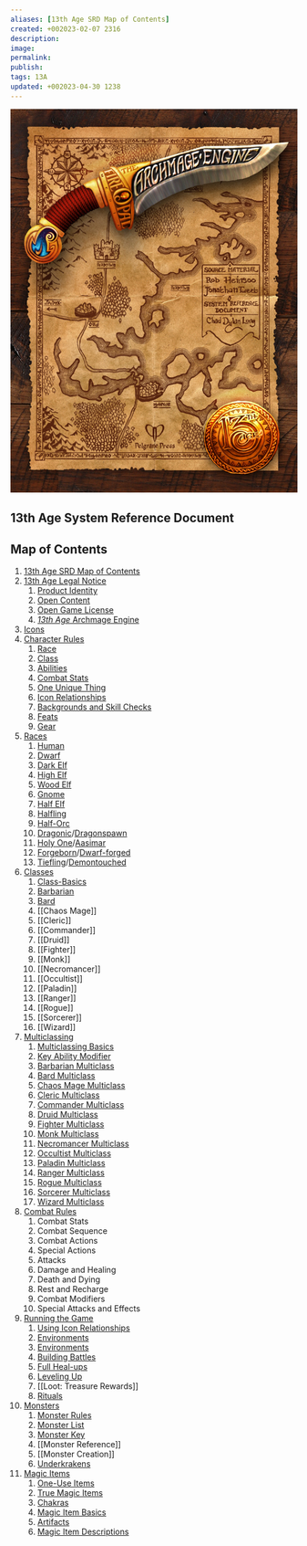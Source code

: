 ```yaml
---
aliases: [13th Age SRD Map of Contents]
created: +002023-02-07 2316
description: 
image: 
permalink: 
publish: 
tags: 13A
updated: +002023-04-30 1238
---
```


![13thage_intro](Map-of-Contents-image-1.jpeg)

## 13th Age System Reference Document

## Map of Contents

1. [13th Age SRD Map of Contents](Map-of-Contents.md)
2. [13th Age Legal Notice](LICENSE.md)
	1. [Product Identity](LICENSE.md#Product%20Identity)
	2. [Open Content](LICENSE.md#Open%20Content)
	3. [Open Game License](LICENSE.md#Open%20Game%20License)
	4. [*13th Age* Archmage Engine](LICENSE.md#*13th%20Age*%20Archmage%20Engine)
3. [Icons](Icons/Icons.md) 
4. [Character Rules](Character-Rules/Character-Rules.md)
	1. [Race](Character-Rules/Race.md)
	2. [Class](Character-Rules/Class.md)
	3. [Abilities](Character-Rules/Abilities.md)
	4. [Combat Stats](Character-Rules/Combat-Stats.md)
	5. [One Unique Thing](Character-Rules/One-Unique-Thing.md)
	6. [Icon Relationships](Character-Rules/Icon-Relationships.md)
	7. [Backgrounds and Skill Checks](Character-Rules/Backgrounds-and-Skill-Checks.md)
	8. [Feats](Character-Rules/Feats/Feats.md)
	9. [Gear](Character-Rules/Gear/Gear.md)
5. [Races](Races/Races.md)
	1. [Human](Races/Human.md)
	2. [Dwarf](Races/Dwarf.md)
	3. [Dark Elf](Races/Dark-Elf.md)
	4. [High Elf](Races/High-Elf.md)
	5. [Wood Elf](Races/Wood-Elf.md)
	6. [Gnome](Races/Gnome.md)
	7. [Half Elf](Races/Half-Elf.md)
	8. [Halfling](Races/Halfling.md)
	9. [Half-Orc](Races/Half-Orc.md)
	10. [Dragonic](Races/Dragonic-Dragonspawn.md)/[Dragonspawn](Races/Dragonic-Dragonspawn.md)
	11. [Holy One](Races/Holy%20One-Aasimar.md)/[Aasimar](Races/Holy%20One-Aasimar.md)
	12. [Forgeborn](Races/Forgeborn-Dwarf-forged.md)/[Dwarf-forged](Races/Forgeborn-Dwarf-forged.md)
	13. [Tiefling](Races/Tiefling-Demontouched.md)/[Demontouched](Races/Tiefling-Demontouched.md)
6. [Classes](Classes/Classes.md)
	1. [Class-Basics](Classes/Class-Basics.md)
	2. [Barbarian](Classes/Barbarian.md)
	3. [Bard](Classes/Bard.md)
	4. [[Chaos Mage]]
	5. [[Cleric]]
	6. [[Commander]]
	7. [[Druid]]
	8. [[Fighter]]
	9. [[Monk]]
	10. [[Necromancer]]
	11. [[Occultist]]
	12. [[Paladin]]
	13. [[Ranger]]
	14. [[Rogue]]
	15. [[Sorcerer]]
	16. [[Wizard]]
7. [Multiclassing](Multiclassing/Multiclassing.md)
	1. [Multiclassing Basics](Multiclassing/Multiclassing.md#Multiclassing%20Basics)
	2. [Key Ability Modifier](Multiclassing/Multiclassing.md#Key%20Ability%20Modifier)
	3. [Barbarian Multiclass](Multiclassing/Barbarian-Multiclass.md)
	4. [Bard Multiclass](Multiclassing/Bard-Multiclass.md)
	5. [Chaos Mage Multiclass](Multiclassing/Chaos-Mage-Multiclass.md)
	6. [Cleric Multiclass](Multiclassing/Cleric-Multiclass.md)
	7. [Commander Multiclass](Multiclassing/Commander-Multiclass.md)
	8. [Druid Multiclass](Multiclassing/Druid-Multiclass.md)
	9. [Fighter Multiclass](Multiclassing/Fighter-Multiclass.md)
	10. [Monk Multiclass](Multiclassing/Monk-Multiclass.md)
	11. [Necromancer Multiclass](Multiclassing/Necromancer-Multiclass.md)
	12. [Occultist Multiclass](Multiclassing/Occultist-Multiclass.md)
	13. [Paladin Multiclass](Multiclassing/Paladin-Multiclass.md)
	14. [Ranger Multiclass](Multiclassing/Ranger-Multiclass.md)
	15. [Rogue Multiclass](Multiclassing/Rogue-Multiclass.md)
	16. [Sorcerer Multiclass](Multiclassing/Sorcerer-Multiclass.md)
	17. [Wizard Multiclass](Multiclassing/Wizard-Multiclass.md)
8. [Combat Rules](Combat%20Rules/Combat%20Rules.md)
	1. Combat Stats
	2. Combat Sequence
	3. Combat Actions
	4. Special Actions
	5. Attacks
	6. Damage and Healing
	7. Death and Dying
	8. Rest and Recharge
	9. Combat Modifiers
	10. Special Attacks and Effects
9. [Running the Game](Running-the-Game/Running-the-Game.md)
	1. [Using Icon Relationships](Running-the-Game/Running-the-Game.md#Using%20Icon%20Relationships)
	2. [Environments](Running-the-Game/Running-the-Game.md#Environments)
	3. [Environments](Running-the-Game/Running-the-Game.md#Environments)
	4. [Building Battles](Running-the-Game/Building-Battles.md)
	5. [Full Heal-ups](Running-the-Game/Running-the-Game.md#Full%20Heal-ups)
	6. [Leveling Up](Running-the-Game/Leveling-Up.md)
	7. [[Loot: Treasure Rewards]]
	8. [Rituals](Running-the-Game/Rituals.md)
10. [Monsters](Monsters/Monsters.md)
	1. [Monster Rules](Monsters/Monster-Rules/Monster-Rules.md)
	2. [Monster List](Monsters/Monster-List.md)
	3. [Monster Key](Monsters/Monster-Key.md)
	4. [[Monster Reference]]
	5. [[Monster Creation]]
	6. [Underkrakens](Monsters/Underkrakens.md)
11. [Magic Items](Magic-Items/Magic-Items.md)
	1. [One-Use Items](Magic-Items/One-Use-Items.md)
	2. [True Magic Items](Magic-Items/True-Magic-Items.md)
	3. [Chakras](Magic-Items/Chakras.md)
	4. [Magic Item Basics](Magic-Items/Magic-Item-Basics.md)
	5. [Artifacts](Magic-Items/Artifacts.md)
	6. [Magic Item Descriptions](Magic-Items/Magic-Item-Descriptions.md)
